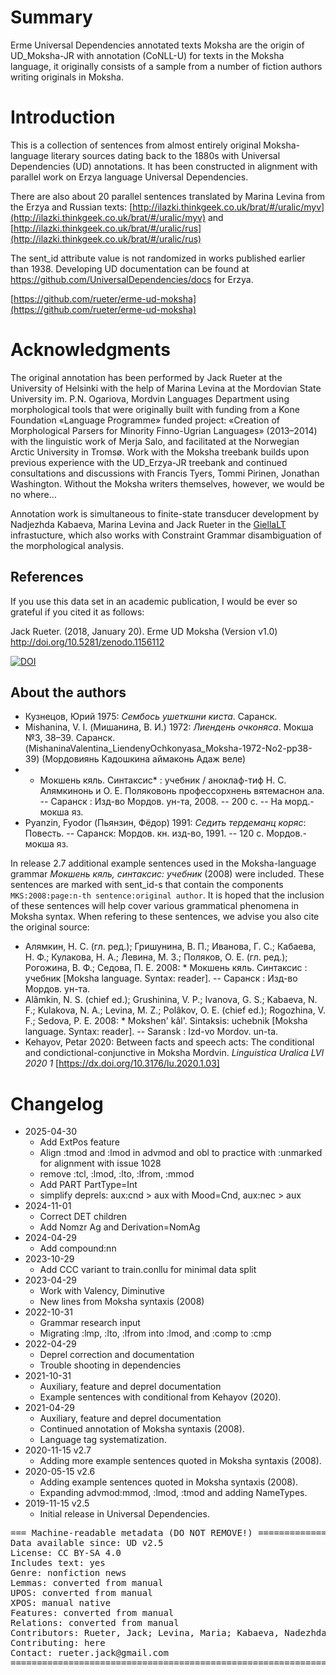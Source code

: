 # Summary

Erme Universal Dependencies annotated texts Moksha are the origin of UD_Moksha-JR with annotation (CoNLL-U) for texts in the Moksha language,
it originally consists of a sample from a number of fiction authors writing originals in Moksha.


# Introduction

This is a collection of sentences from almost entirely original Moksha-language literary sources dating back to the 1880s with
 Universal Dependencies (UD) annotations. It has been constructed in alignment with parallel work on Erzya language Universal Dependencies.

There are also about 20 parallel sentences translated by Marina Levina from the Erzya and Russian
texts: [http://ilazki.thinkgeek.co.uk/brat/#/uralic/myv](http://ilazki.thinkgeek.co.uk/brat/#/uralic/myv) and
[http://ilazki.thinkgeek.co.uk/brat/#/uralic/rus](http://ilazki.thinkgeek.co.uk/brat/#/uralic/rus)

The sent_id attribute value is not randomized in works published earlier than 1938. Developing UD documentation can be found at https://github.com/UniversalDependencies/docs for Erzya.

[https://github.com/rueter/erme-ud-moksha](https://github.com/rueter/erme-ud-moksha)


# Acknowledgments

The original annotation has been performed by Jack Rueter at the University of Helsinki with the help of Marina Levina
at the Mordovian State University im. P.N. Ogariova, Mordvin Languages Department using morphological tools 
that were originally built with funding from a Kone Foundation «Language Programme» funded project: 
«Creation of Morphological Parsers for Minority Finno-Ugrian Languages» (2013–2014) with the linguistic work of
Merja Salo, and facilitated at the Norwegian Arctic University in Tromsø. Work with the Moksha treebank
builds upon previous experience with the UD_Erzya-JR treebank and continued consultations and discussions
with Francis Tyers, Tommi Pirinen, Jonathan Washington. Without the Moksha writers themselves, however, we would be no where…

Annotation work is simultaneous to finite-state transducer development by Nadjezhda Kabaeva, Marina Levina and Jack Rueter in the [GiellaLT](https://giellalt.uit.no/lang-mdf) infrastucture, which also works with Constraint Grammar disambiguation of the morphological analysis.

## References

If you use this data set in an academic publication, I would be ever so grateful if you cited it as follows:

Jack Rueter. (2018, January 20). Erme UD Moksha (Version v1.0) http://doi.org/10.5281/zenodo.1156112

[![DOI](https://zenodo.org/badge/118232421.svg)](https://zenodo.org/badge/latestdoi/118232421)


## About the authors

- Кузнецов, Юрий 1975: *Сембось ушеткшни киста*. Саранск.
- Mishanina, V. I. (Мишанина, В. И.) 1972: *Лиендень очконяса*. Мокша №3, 38–39. Саранск. (MishaninaValentina_LiendenyOchkonyasa_Moksha-1972-No2-pp38-39) (Мордовиянь Кадошкина аймаконь Адаж веле)
- * Мокшень кяль. Синтаксис* : учебник / аноклаф-тиф Н. С. Алямкинонь и О. Е. Поляковонь профессорхнень вятемаснон ала. -- Саранск : Изд-во Мордов. ун-та, 2008. -- 200 с. -- На морд.-мокша яз.
- Pyanzin, Fyodor (Пьянзин, Фёдор) 1991: *Седить тердеманц коряс*: Повесть. -- Саранск: Мордов. кн. изд-во, 1991. -- 120 с. Мордов.-мокша яз.

 In release 2.7 additional example sentences used in the Moksha-language grammar *Мокшень кяль, синтаксис: учебник* (2008) were included. These sentences are marked with sent_id-s that contain the components `MKS:2008:page:n-th sentence:original author`. It is hoped that the inclusion of these sentences will help cover various grammatical phenomena in Moksha syntax. When refering to these sentences, we advise you also cite the original source:

- Алямкин, Н. С. (гл. ред.); Гришунина, В. П.; Иванова, Г. С.; Кабаева, Н. Ф.; Кулакова, Н. А.; Левина, М. З.; Поляков, О. Е. (гл. ред.); Рогожина, В. Ф.; Седова, П. Е. 2008: * Мокшень кяль. Синтаксис : учебник [Moksha language. Syntax: reader]. -- Саранск : Изд-во Мордов. ун-та.
- Alâmkin, N. S. (chief ed.); Grushinina, V. P.; Ivanova, G. S.; Kabaeva, N. F.; Kulakova, N. A.; Levina, M. Z.; Polâkov, O. E. (chief ed.); Rogozhina, V. F.; Sedova, P. E. 2008: * Mokshen' kâl'. Sintaksis: uchebnik [Moksha language. Syntax: reader]. -- Saransk : Izd-vo Mordov. un-ta.
- Kehayov, Petar 2020: Between facts and speech acts: The conditional and condictional-conjunctive in Moksha Mordvin. *Linguistica Uralica LVI 2020 1* [https://dx.doi.org/10.3176/lu.2020.1.03]

# Changelog

* 2025-04-30
  * Add ExtPos feature
  * Align :tmod and :lmod in advmod and obl to practice with :unmarked for alignment with issue 1028
  * remove :tcl, :lmod, :lto, :lfrom, :mmod
  * Add PART PartType=Int
  * simplify deprels: aux:cnd > aux with Mood=Cnd, aux:nec > aux 
* 2024-11-01
  * Correct DET children
  * Add Nomzr Ag and Derivation=NomAg
* 2024-04-29
  * Add compound:nn
* 2023-10-29
  * Add CCC variant to train.conllu for minimal data split
* 2023-04-29
  * Work with Valency, Diminutive
  * New lines from Moksha syntaxis (2008)
* 2022-10-31
  * Grammar research input
  * Migrating :lmp, :lto, :lfrom into :lmod, and :comp to :cmp
* 2022-04-29
  * Deprel correction and documentation
  * Trouble shooting in dependencies
* 2021-10-31
  * Auxiliary, feature and deprel documentation
  * Example sentences with conditional from Kehayov (2020).
* 2021-04-29
  * Auxiliary, feature and deprel documentation
  * Continued annotation of Moksha syntaxis (2008).
  * Language tag systematization.
* 2020-11-15 v2.7
  * Adding more example sentences quoted in Moksha syntaxis (2008).
* 2020-05-15 v2.6
  * Adding example sentences quoted in Moksha syntaxis (2008).
  * Expanding advmod:mmod, :lmod, :tmod and adding NameTypes.
* 2019-11-15 v2.5
  * Initial release in Universal Dependencies.


<pre>
=== Machine-readable metadata (DO NOT REMOVE!) ================================
Data available since: UD v2.5
License: CC BY-SA 4.0
Includes text: yes
Genre: nonfiction news
Lemmas: converted from manual
UPOS: converted from manual
XPOS: manual native
Features: converted from manual
Relations: converted from manual
Contributors: Rueter, Jack; Levina, Maria; Kabaeva, Nadezhda; Molnár, Judit; Alnajjar, Khalid
Contributing: here
Contact: rueter.jack@gmail.com
===============================================================================
</pre>
